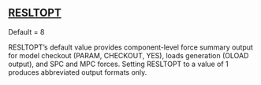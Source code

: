 ## [RESLTOPT](https://help.hexagonmi.com/bundle/MSC_Nastran_2022.4/page/Nastran_Combined_Book/qrg/parameters/TOC.RESLTOPT.xhtml)

Default = 8

RESLTOPT’s default value provides component-level force summary output for model checkout (PARAM, CHECKOUT, YES), loads generation (OLOAD output), and SPC and MPC forces. Setting RESLTOPT to a value of 1 produces abbreviated output formats only.

